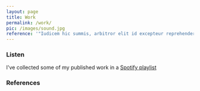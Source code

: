 ```yaml
---
layout: page
title: Work
permalink: /work/
pic: /images/sound.jpg
reference: '"Iudicem hic summis, arbitror elit id excepteur reprehenderit nam te dolore nostrud cupidatat a magna cupidatat reprehenderit." — Rosh'
---
```


### Listen

I've collected some of my published work in a [Spotify playlist](#)

### References
